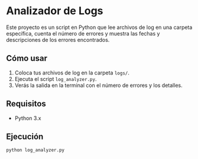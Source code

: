 # Analizador de Logs

Este proyecto es un script en Python que lee archivos de log en una carpeta específica, cuenta el número de errores y muestra las fechas y descripciones de los errores encontrados.

## Cómo usar

1. Coloca tus archivos de log en la carpeta `logs/`.
2. Ejecuta el script `log_analyzer.py`.
3. Verás la salida en la terminal con el número de errores y los detalles.

## Requisitos

- Python 3.x

## Ejecución

```bash
python log_analyzer.py
